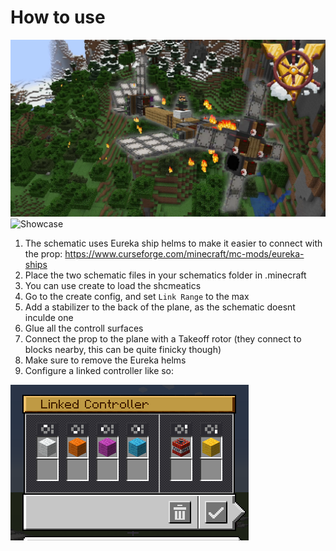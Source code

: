 # How to use
![Thumbnail](ThumbnailV002.png)
![Showcase](https://youtu.be/epQdHJIzJz4)
1) The schematic uses Eureka ship helms to make it easier to connect with the prop: https://www.curseforge.com/minecraft/mc-mods/eureka-ships
2) Place the two schematic files in your schematics folder in .minecraft
3) You can use create to load the shcmeatics
4) Go to the create config, and set `Link Range` to the max
5) Add a stabilizer to the back of the plane, as the schematic doesnt inculde one
6) Glue all the controll surfaces
7) Connect the prop to the plane with a Takeoff rotor (they connect to blocks nearby, this can be quite finicky though)
8) Make sure to remove the Eureka helms
9) Configure a linked controller like so:

![Linked Controller](image.png)
